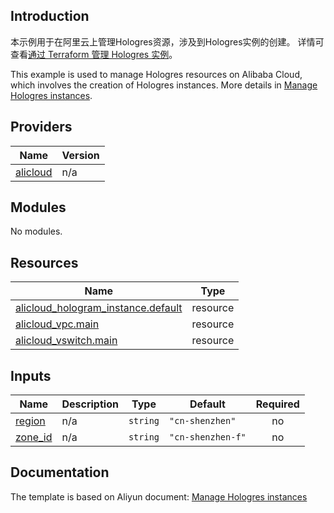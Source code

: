 ## Introduction

<!-- DOCS_DESCRIPTION_CN -->
本示例用于在阿里云上管理Hologres资源，涉及到Hologres实例的创建。
详情可查看[通过 Terraform 管理 Hologres 实例](https://help.aliyun.com/document_detail/2640310.html)。
<!-- DOCS_DESCRIPTION_CN -->

<!-- DOCS_DESCRIPTION_EN -->
This example is used to manage Hologres resources on Alibaba Cloud, which involves the creation of Hologres instances.
More details in [Manage Hologres instances](https://help.aliyun.com/document_detail/2640310.html).
<!-- DOCS_DESCRIPTION_EN -->

<!-- BEGIN_TF_DOCS -->
## Providers

| Name | Version |
|------|---------|
| <a name="provider_alicloud"></a> [alicloud](#provider\_alicloud) | n/a |

## Modules

No modules.

## Resources

| Name | Type |
|------|------|
| [alicloud_hologram_instance.default](https://registry.terraform.io/providers/aliyun/alicloud/latest/docs/resources/hologram_instance) | resource |
| [alicloud_vpc.main](https://registry.terraform.io/providers/aliyun/alicloud/latest/docs/resources/vpc) | resource |
| [alicloud_vswitch.main](https://registry.terraform.io/providers/aliyun/alicloud/latest/docs/resources/vswitch) | resource |

## Inputs

| Name | Description | Type | Default | Required |
|------|-------------|------|---------|:--------:|
| <a name="input_region"></a> [region](#input\_region) | n/a | `string` | `"cn-shenzhen"` | no |
| <a name="input_zone_id"></a> [zone\_id](#input\_zone\_id) | n/a | `string` | `"cn-shenzhen-f"` | no |
<!-- END_TF_DOCS -->

## Documentation
<!-- docs-link --> 

The template is based on Aliyun document: [Manage Hologres instances](https://help.aliyun.com/document_detail/2640310.html) 

<!-- docs-link --> 